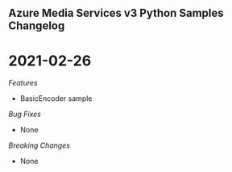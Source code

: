 ## Azure Media Services v3 Python Samples Changelog

<a name="2021-02-26"></a>
# 2021-02-26

*Features*

* BasicEncoder sample

*Bug Fixes*

* None

*Breaking Changes*

* None
